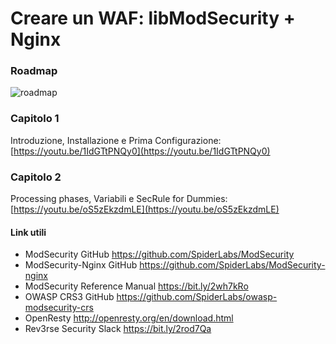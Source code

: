 # Creare un WAF: libModSecurity + Nginx

### Roadmap
![roadmap](https://i.imgur.com/5Lt3i5s.jpg)

### Capitolo 1
Introduzione, Installazione e Prima Configurazione: [https://youtu.be/1IdGTtPNQy0](https://youtu.be/1IdGTtPNQy0)

### Capitolo 2
Processing phases, Variabili e SecRule for Dummies: [https://youtu.be/oS5zEkzdmLE](https://youtu.be/oS5zEkzdmLE)

#### Link utili
- ModSecurity GitHub https://github.com/SpiderLabs/ModSecurity
- ModSecurity-Nginx GitHub https://github.com/SpiderLabs/ModSecurity-nginx
- ModSecurity Reference Manual https://bit.ly/2wh7kRo
- OWASP CRS3 GitHub https://github.com/SpiderLabs/owasp-modsecurity-crs
- OpenResty http://openresty.org/en/download.html
- Rev3rse Security Slack https://bit.ly/2rod7Qa

